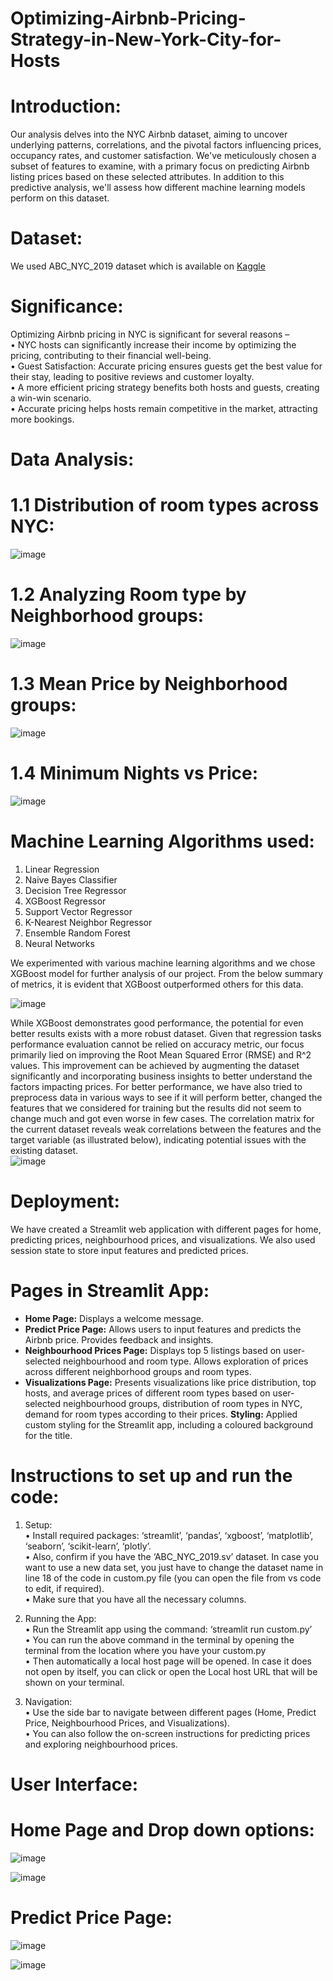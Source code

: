 # Optimizing-Airbnb-Pricing-Strategy-in-New-York-City-for-Hosts

# Introduction:  
Our analysis delves into the NYC Airbnb dataset, aiming to uncover underlying patterns, correlations, and the pivotal factors influencing prices, occupancy rates, and customer satisfaction. We've meticulously chosen a subset of features to examine, with a primary focus on predicting Airbnb listing prices based on these selected attributes. In addition to this predictive analysis, we'll assess how different machine learning models perform on 
this dataset.  

# Dataset:
We used ABC_NYC_2019 dataset which is available on [Kaggle](https://www.kaggle.com/datasets/dgomonov/new-york-city-airbnb-open-data)  

# Significance:  
Optimizing Airbnb pricing in NYC is significant for several reasons –  
• NYC hosts can significantly increase their income by optimizing the pricing, contributing to their financial well-being.  
• Guest Satisfaction: Accurate pricing ensures guests get the best value for their stay, leading to positive reviews and customer loyalty.  
• A more efficient pricing strategy benefits both hosts and guests, creating a win-win scenario.  
• Accurate pricing helps hosts remain competitive in the market, attracting more bookings.  

# Data Analysis:  
# 1.1 Distribution of room types across NYC:  
![image](https://github.com/user-attachments/assets/fea1c533-fa0d-4291-90d6-c4e5f1e2e754)  

# 1.2 Analyzing Room type by Neighborhood groups:  
![image](https://github.com/user-attachments/assets/39752481-5c92-49e0-a163-a7d029f2e655)  

# 1.3 Mean Price by Neighborhood groups:  
![image](https://github.com/user-attachments/assets/25265c6c-93f4-4fd6-afae-b8a54045a2b4)  

# 1.4 Minimum Nights vs Price:  
![image](https://github.com/user-attachments/assets/7b1e1abc-72f1-4a9b-880f-bf9ce55efb9d)  

# Machine Learning Algorithms used:  
1. Linear Regression
2. Naive Bayes Classifier
3. Decision Tree Regressor
4. XGBoost Regressor
5. Support Vector Regressor
6. K-Nearest Neighbor Regressor
7. Ensemble Random Forest
8. Neural Networks
   
We experimented with various machine learning algorithms and we chose XGBoost model for further analysis of our project. From the below summary of metrics, it is evident that XGBoost outperformed others for this data.  

![image](https://github.com/user-attachments/assets/fadeab6c-74f9-4de2-8281-af99921f23b1)


While XGBoost demonstrates good performance, the potential for even better results exists with a more robust dataset. Given that regression tasks performance evaluation cannot be relied on accuracy metric, our focus primarily lied on improving the Root Mean Squared Error (RMSE) and R^2 values. This improvement can be achieved by augmenting the dataset significantly and incorporating business insights to better understand the factors impacting prices. For better performance, we have also tried to preprocess data in various ways to see if it will perform better, changed the features that we considered for training but the results did not seem to change much and got even worse in few cases. The correlation matrix for the current dataset reveals weak correlations between the features and the target variable (as illustrated below), indicating potential issues with the existing dataset.  
![image](https://github.com/user-attachments/assets/10172f15-2e2f-4348-b01d-37c7c4dc4a20)

# Deployment:  
We have created a Streamlit web application with different pages for home, predicting prices, neighbourhood prices, and visualizations. We also used session state to store input features and predicted prices.  
# Pages in Streamlit App:
- **Home Page:** Displays a welcome message.
- **Predict Price Page:** Allows users to input features and predicts the Airbnb price. Provides feedback and insights.
- **Neighbourhood Prices Page:** Displays top 5 listings based on user-selected neighbourhood and room type. Allows exploration of prices across different neighborhood groups and room types.
- **Visualizations Page:** Presents visualizations like price distribution, top hosts, and average prices of different room types based on user-selected neighbourhood groups, distribution of room types 
in NYC, demand for room types according to their prices.
**Styling:** Applied custom styling for the Streamlit app, including a coloured background for the title.

# Instructions to set up and run the code:
1. Setup:  
• Install required packages: ‘streamlit’, ‘pandas’, ‘xgboost’, ‘matplotlib’, ‘seaborn’, ‘scikit-learn’, ‘plotly’.  
• Also, confirm if you have the ‘ABC_NYC_2019.sv’ dataset. In case you want to use a new data set, you just have to change the dataset name in line 18 of the code in custom.py file (you can open the file from vs code to edit, if required).   
• Make sure that you have all the necessary columns.  

2. Running the App:  
• Run the Streamlit app using the command: ‘streamlit run custom.py’   
• You can run the above command in the terminal by opening the terminal from the location where you have your custom.py  
• Then automatically a local host page will be opened. In case it does not open by itself, you can click or open the Local host URL that will be shown on your terminal.

3. Navigation:  
• Use the side bar to navigate between different pages (Home, Predict Price, Neighbourhood Prices, and Visualizations).  
• You can also follow the on-screen instructions for predicting prices and exploring neighbourhood prices.

# User Interface:  
# Home Page and Drop down options:  
![image](https://github.com/user-attachments/assets/bd6a522f-b8af-4bbd-b995-b5dbf4606d87)  

![image](https://github.com/user-attachments/assets/a2359d19-9a94-4552-b45d-0c5edcf51e0d)  

# Predict Price Page:  

![image](https://github.com/user-attachments/assets/cfaee543-a7d5-4f08-9ef7-ee61361259bf)  

![image](https://github.com/user-attachments/assets/490b1190-1eb4-406c-b3dc-f124cba395f1)


